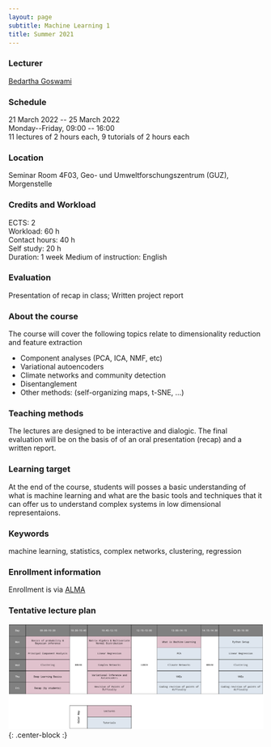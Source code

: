 ```yaml
---
layout: page
subtitle: Machine Learning 1
title: Summer 2021
---
```


### Lecturer

[Bedartha Goswami](https://machineclimate.de/people/goswami/)

### Schedule

21 March 2022 -- 25 March 2022  
Monday--Friday, 09:00 -- 16:00  
11 lectures of 2 hours each, 9 tutorials of 2 hours each   

### Location

Seminar Room 4F03, Geo- und Umweltforschungszentrum (GUZ), Morgenstelle

### Credits and Workload

ECTS: 2  
Workload: 60 h  
Contact hours: 40 h  
Self study: 20 h  
Duration: 1 week
Medium of instruction: English

### Evaluation

Presentation of recap in class; Written project report


### About the course

The course will cover the following topics relate to dimensionality reduction and feature extraction

- Component analyses (PCA, ICA, NMF, etc)
- Variational autoencoders
- Climate networks and community detection
- Disentanglement
- Other methods: (self-organizing maps, t-SNE, ...)


### Teaching methods

The lectures are designed to be interactive and dialogic. The
final evaluation will be on the basis of of an oral presentation (recap) and a
written report.

### Learning target

At the end of the course, students will posses a basic understanding of
what is machine learning and what are the basic tools and techniques that it can offer us to understand complex systems in low dimensional representaions.


### Keywords

machine learning, statistics, complex networks, clustering, regression

### Enrollment information

Enrollment is via [ALMA](https://alma.uni-tuebingen.de/)


### Tentative lecture plan


![ML1-Lecture-Plan](/img/wise2021-22-ml1-timetable.png){: .center-block :}
